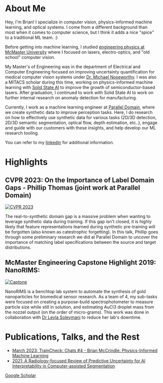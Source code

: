 # About Me
Hey, I'm Brian! I specialize in computer vision, physics-informed machine learning, and optical systems. I come from a different background than most when it comes to computer science, but I think it adds a nice "spice" to a traditional ML team. :) 

Before getting into machine learning, I studied [engineering physics at McMaster University](https://www.eng.mcmaster.ca/engphys/) where I focused on lasers, electro-optics, and "old school" computer vision. 

My Master's of Engineering was in the department of Electrical and Computer Engineering focused on improving uncertainty quantification for medical computer vision systems under [Dr. Michael Noseworthy](https://www.eng.mcmaster.ca/faculty/michael-noseworthy/). I was also a MITACS scholar during this time, working on physics-informed machine learning with [Solid State AI](https://www.solidstate.ai) to improve the growth of semiconductor-based lasers. After graduation, I continued to work with Solid State AI to work on further internal research on anomaly detection for manufacturing.

Currently, I work as a machine learning engineer at [Parallel Domain](https://paralleldomain.com), where we create synthetic data to improve perception tasks. Here, I do research on how to effectively use synthetic data for various tasks (2D/3D detection, 2D/3D semantic segmentation, optical flow, depth estimation, etc..), engage and guide with our customers with these insights, and help develop our ML research tooling.

You can refer to my [linkedin](https://www.linkedin.com/in/brianmccrindle/) for additional information.

# Highlights
## CVPR 2023: On the Importance of Label Domain Gaps - Phillip Thomas (joint work at Parallel Domain)
  [![CVPR 2023](https://img.youtube.com/vi/XPeltSxmOJI/sddefault.jpg)](https://www.youtube.com/watch?v=XPeltSxmOJI)

  The real-to-synthetic domain gap is a massive problem when wanting to leverage synthetic data during training. If this gap isn't closed, it is highly likely that feature representations learned during synthetic pre-training will be forgotten (also known as catestrophic forgetting). In this talk, Phillip goes through some preliminary research we did at Parallel Domain to uncover the importance of matching label specifications between the source and target distributions. 

## McMaster Engineering Capstone Highlight 2019: NanoRIMS:
  [![Captone](https://img.youtube.com/vi/OhaVQgD_pT0/0.jpg)](https://www.youtube.com/watch?v=OhaVQgD_pT0)

  NanoRIMS is a benchtop lab system to automate the synthesis of gold nanoparticles for biomedical sensor research. As a team of 4, my sub-tasks were focused on creating a purpose-build spectrophotometer to measure particle size while still in solution, and estimating AuCl3 droplet mass from the nozzel output (on the order of micro-grams). This work was done in collaboration with [Dr Leyla Soleymani](https://scholar.google.com/citations?user=LnAefPoAAAAJ) to reduce her lab's downtime. 

# Publications, Talks, and the Rest
* [March 2023: TrainCheck: Chats #4 - Brian McCrindle: Physics-Informed Machine Learning](https://traincheck.buzzsprout.com/2139078/12686397-chats-4-brian-mccrindle-physics-informed-machine-learning)
* [2021: A Radiology-focused Review of Predictive Uncertainty for AI Interpretability in Computer-assisted Segmentation](https://pubs.rsna.org/doi/full/10.1148/ryai.2021210031)

[Google Scholar](https://scholar.google.com/citations?hl=en&view_op=list_works&gmla=AMpAcmT-YCkjvjhHnV32GRTzB4ne8i1ZKpT4AUEBlHbsYpHn1PCTjj0w8jHuOFf1agDL7gbjbBduESzyG32QQQ&user=BsRPyEcAAAAJ)
